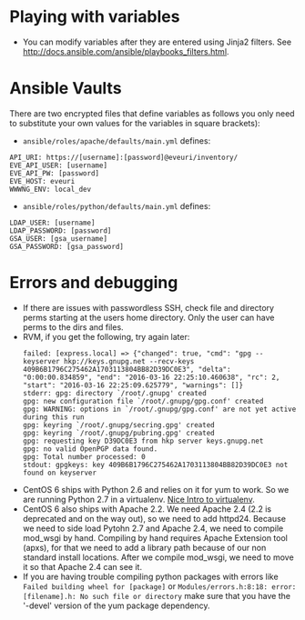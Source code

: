 # Playing with variables
* You can modify variables after they are entered using Jinja2 filters. See http://docs.ansible.com/ansible/playbooks_filters.html.

# Ansible Vaults
There are two encrypted files that define variables as follows you only need to substitute your own values for the variables in square brackets):
* `ansible/roles/apache/defaults/main.yml` defines:
```
API_URI: https://[username]:[password]@eveuri/inventory/
EVE_API_USER: [username]
EVE_API_PW: [password]
EVE_HOST: eveuri
WWWNG_ENV: local_dev

```
* `ansible/roles/python/defaults/main.yml` defines:
```
LDAP_USER: [username]
LDAP_PASSWORD: [password]
GSA_USER: [gsa_username]
GSA_PASSWORD: [gsa_password]

```

# Errors and debugging
* If there are issues with passwordless SSH, check file and directory perms starting at the users home directory. Only the user can have perms to the dirs and files.
* RVM, if you get the following, try again later:
  ```
  failed: [express.local] => {"changed": true, "cmd": "gpg --keyserver hkp://keys.gnupg.net --recv-keys 409B6B1796C275462A1703113804BB82D39DC0E3", "delta": "0:00:00.834859", "end": "2016-03-16 22:25:10.460638", "rc": 2, "start": "2016-03-16 22:25:09.625779", "warnings": []}
  stderr: gpg: directory `/root/.gnupg' created
  gpg: new configuration file `/root/.gnupg/gpg.conf' created
  gpg: WARNING: options in `/root/.gnupg/gpg.conf' are not yet active during this run
  gpg: keyring `/root/.gnupg/secring.gpg' created
  gpg: keyring `/root/.gnupg/pubring.gpg' created
  gpg: requesting key D39DC0E3 from hkp server keys.gnupg.net
  gpg: no valid OpenPGP data found.
  gpg: Total number processed: 0
  stdout: gpgkeys: key 409B6B1796C275462A1703113804BB82D39DC0E3 not found on keyserver

  ```
* CentOS 6 ships with Python 2.6 and relies on it for yum to work. So we are running Python 2.7 in a virtualenv. [Nice Intro to virtualenv](http://www.dabapps.com/blog/introduction-to-pip-and-virtualenv-python/).
* CentOS 6 also ships with Apache 2.2. We need Apache 2.4 (2.2 is deprecated and on the way out), so we need to add httpd24. Because we need to side load Pytohn 2.7 and Apache 2.4, we need to compile mod_wsgi by hand. Compiling by hand requires Apache Extension tool (apxs), for that we need to add a library path because of our non standard install locations. After we compile mod_wsgi, we need to move it so that Apache 2.4 can see it.
* If you are having trouble compiling python packages with errors like `Failed building wheel for [package]` or `Modules/errors.h:8:18: error: [filename].h: No such file or directory` make sure that you have the '-devel' version of the yum package dependency.
